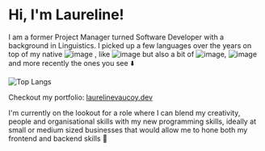 # Hi, I'm Laureline!

I am a former Project Manager turned Software Developer with a background in Linguistics. I picked up a few languages over the years on top of my native ![image](https://user-images.githubusercontent.com/75424285/116588377-66da7e00-a913-11eb-805b-2b923717d43d.png)
, like ![image](https://user-images.githubusercontent.com/75424285/116588529-96898600-a913-11eb-9373-ab10cfd9dd2f.png) but also a bit of ![image](https://user-images.githubusercontent.com/75424285/116588416-722da980-a913-11eb-89b8-07e1e25cc7ed.png), ![image](https://user-images.githubusercontent.com/75424285/116588570-9f7a5780-a913-11eb-9aa9-d18b50b736b4.png) and more recently the ones you see ⬇️

![Top Langs](https://github-readme-stats.vercel.app/api/top-langs/?username=Laurelinex&layout=compact&show_icons=true&theme=tokyonight)

Checkout my portfolio: [laurelinevaucoy.dev](https://laurelinevaucoy.dev/)

I'm currently on the lookout for a role where I can blend my creativity, people and organisational skills with my new programming skills, ideally at small or medium sized businesses that would allow me to hone both my frontend and backend skills :briefcase:

<!--
**Laurelinex/Laurelinex** is a ✨ _special_ ✨ repository because its `README.md` (this file) appears on your GitHub profile.

Here are some ideas to get you started:

- 🔭 I’m currently working on ...
- 🌱 I’m currently learning ...
- 👯 I’m looking to collaborate on ...
- 🤔 I’m looking for help with ...
- 💬 Ask me about ...
- 📫 How to reach me: ...
- 😄 Pronouns: ...
- ⚡ Fun fact: ...
-->
